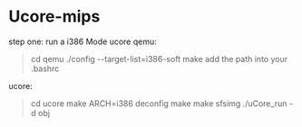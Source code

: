 # Ucore-mips

step one: run a i386 Mode ucore
qemu:
> cd qemu
> ./config --target-list=i386-soft
> make
> add the path into your .bashrc

ucore:
> cd ucore
> make ARCH=i386 deconfig
> make
> make sfsimg
> ./uCore_run -d obj


